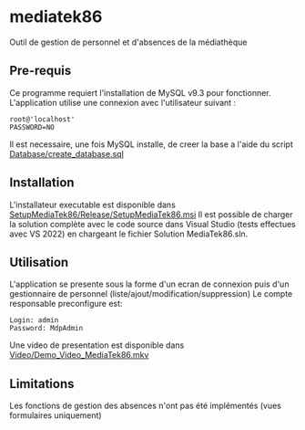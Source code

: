# mediatek86
Outil de gestion de personnel et d'absences de la médiathèque

## Pre-requis

Ce programme requiert l'installation de MySQL v9.3 pour fonctionner. L'application utilise une connexion avec l'utilisateur suivant :
```
root@'localhost'
PASSWORD=NO
```

Il est necessaire, une fois MySQL installe, de creer la base a l'aide du script [Database/create_database.sql](https://github.com/laeeaea/mediatek86/blob/main/Database/create_database.sql)

## Installation

L'installateur executable est disponible dans [SetupMediaTek86/Release/SetupMediaTek86.msi](https://github.com/laeeaea/mediatek86/blob/main/SetupMediaTek86/Release/SetupMediaTek86.msi)
Il est possible de charger la solution complète avec le code source dans Visual Studio (tests effectues avec VS 2022) en chargeant le fichier Solution MediaTek86.sln.

## Utilisation

L'application se presente sous la forme d'un ecran de connexion puis d'un gestionnaire de personnel (liste/ajout/modification/suppression)
Le compte responsable preconfigure est:
```
Login: admin
Password: MdpAdmin
```
Une video de presentation est disponible dans [Video/Demo_Video_MediaTek86.mkv](https://github.com/laeeaea/mediatek86/blob/main/Video/Demo_Video_MediaTek86.mkv)

## Limitations

Les fonctions de gestion des absences n'ont pas été implémentés (vues formulaires uniquement)
